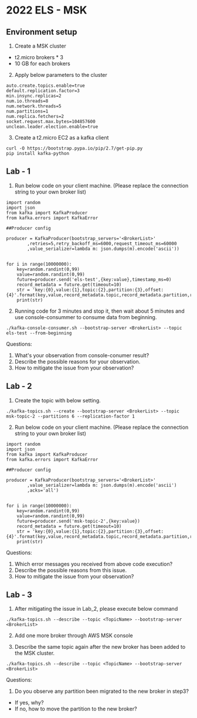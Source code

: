 # **2022 ELS - MSK**

## Environment setup

1. Create a MSK cluster

* t2.micro brokers * 3
* 10 GB for each brokers


2. Apply below parameters to the cluster
```
auto.create.topics.enable=true
default.replication.factor=3
min.insync.replicas=2
num.io.threads=8
num.network.threads=5
num.partitions=1
num.replica.fetchers=2
socket.request.max.bytes=104857600
unclean.leader.election.enable=true
```
3. Create a t2.micro EC2 as a kafka client
```
curl -O https://bootstrap.pypa.io/pip/2.7/get-pip.py
pip install kafka-python
```



## Lab - 1

1. Run below code on your client machine. (Please replace the connection string to your own broker list)
```
import random
import json
from kafka import KafkaProducer
from kafka.errors import KafkaError

##Producer config

producer = KafkaProducer(bootstrap_servers='<BrokerList>'
        ,retries=5,retry_backoff_ms=6000,request_timeout_ms=60000
        ,value_serializer=lambda m: json.dumps(m).encode('ascii'))


for i in range(10000000):
    key=random.randint(0,99)
    value=random.randint(0,99)
    future=producer.send('els-test',{key:value},timestamp_ms=0)
    record_metadata = future.get(timeout=10)
    str = 'key:{0},value:{1},topic:{2},partition:{3},offset:{4}'.format(key,value,record_metadata.topic,record_metadata.partition,record_metadata.offset)
    print(str)
```
2. Running code for 3 minutes and stop it, then wait about 5 minutes and use console-consummer to consume data from beginning.
```
./kafka-console-consumer.sh --bootstrap-server <BrokerList> --topic els-test --from-beginning
```


Questions:

1. What's your observation from console-conumer result?
2. Describe the possible reasons for your observation.
3. How to mitigate the issue from your observation?



## Lab - 2

1. Create the topic with below setting.
```
./kafka-topics.sh --create --bootstrap-server <BrokerList> --topic msk-topic-2 --partitions 6 --replication-factor 1
```

2. Run below code on your client machine. (Please replace the connection string to your own broker list)
```
import random
import json
from kafka import KafkaProducer
from kafka.errors import KafkaError

##Producer config

producer = KafkaProducer(bootstrap_servers='<BrokerList>'
        ,value_serializer=lambda m: json.dumps(m).encode('ascii')
        ,acks='all')


for i in range(10000000):
    key=random.randint(0,99)
    value=random.randint(0,99)
    future=producer.send('msk-topic-2',{key:value})
    record_metadata = future.get(timeout=10)
    str = 'key:{0},value:{1},topic:{2},partition:{3},offset:{4}'.format(key,value,record_metadata.topic,record_metadata.partition,record_metadata.offset)
    print(str)
```


Questions:

1. Which error messages you received from above code execution?
2. Describe the possible reasons from this issue.
3. How to mitigate the issue from your observation?



## Lab - 3

1. After mitigating the issue in Lab_2, please execute below command
```
./kafka-topics.sh --describe --topic <TopicName> --bootstrap-server <BrokerList>
```


2. Add one more broker through AWS MSK console

3. Describe the same topic again after the new broker has been added to the MSK cluster.
```
./kafka-topics.sh --describe --topic <TopicName> --bootstrap-server <BrokerList>
```


Questions:

1. Do you observe any partition been migrated to the new broker in step3? 
- If yes, why?
- If no, how to move the partition to the new broker?

